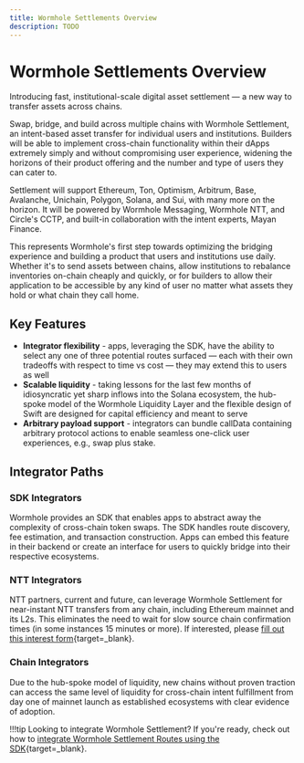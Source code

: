 ```yaml
---
title: Wormhole Settlements Overview
description: TODO
---
```


# Wormhole Settlements Overview

Introducing fast, institutional-scale digital asset settlement — a new way to transfer assets across chains.

Swap, bridge, and build across multiple chains with Wormhole Settlement, an intent-based asset transfer for individual users and institutions.
Builders will be able to implement cross-chain functionality within their dApps extremely simply and without compromising user experience, widening the horizons of their product offering and the number and type of users they can cater to.

Settlement will support Ethereum, Ton, Optimism, Arbitrum, Base, Avalanche, Unichain, Polygon, Solana, and Sui, with many more on the horizon. It will be powered by Wormhole Messaging, Wormhole NTT, and Circle's CCTP, and built-in collaboration with the intent experts, Mayan Finance.

This represents Wormhole's first step towards optimizing the bridging experience and building a product that users and institutions use daily. Whether it's to send assets between chains, allow institutions to rebalance inventories on-chain cheaply and quickly, or for builders to allow their application to be accessible by any kind of user no matter what assets they hold or what chain they call home.

## Key Features

- **Integrator flexibility** - apps, leveraging the SDK, have the ability to select any one of three potential routes surfaced — each with their own tradeoffs with respect to time vs cost — they may extend this to users as well
- **Scalable liquidity** - taking lessons for the last few months of idiosyncratic yet sharp inflows into the Solana ecosystem, the hub-spoke model of the Wormhole Liquidity Layer and the flexible design of Swift are designed for capital efficiency and meant to serve
- **Arbitrary payload support** - integrators can bundle callData containing arbitrary protocol actions to enable seamless one-click user experiences, e.g., swap plus stake.

## Integrator Paths

### SDK Integrators

Wormhole provides an SDK that enables apps to abstract away the complexity of cross-chain token swaps. The SDK handles route discovery, fee estimation, and transaction construction. Apps can embed this feature in their backend or create an interface for users to quickly bridge into their respective ecosystems.

### NTT Integrators

NTT partners, current and future, can leverage Wormhole Settlement for near-instant NTT transfers from any chain, including Ethereum mainnet and its L2s. This eliminates the need to wait for slow source chain confirmation times (in some instances 15 minutes or more). If interested, please [fill out this interest form](https://forms.clickup.com/45049775/f/1aytxf-10244/JKYWRUQ70AUI99F32Q){target=\_blank}.

### Chain Integrators

Due to the hub-spoke model of liquidity, new chains without proven traction can access the same level of liquidity for cross-chain intent fulfillment from day one of mainnet launch as established ecosystems with clear evidence of adoption.

!!!tip
    Looking to integrate Wormhole Settlement? If you're ready, check out how to [integrate Wormhole Settlement Routes using the SDK](/docs/tutorials/by-product/settlements/settlement-routes/){target=\_blank}.